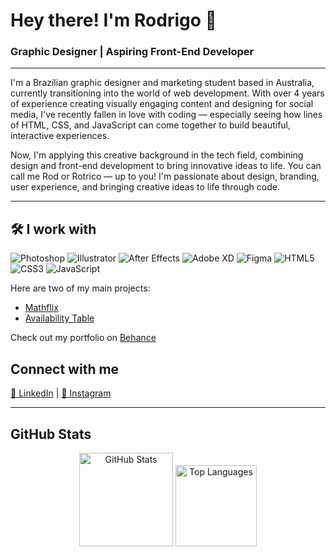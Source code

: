 # Hey there! I'm Rodrigo 👋

### Graphic Designer | Aspiring Front-End Developer

---

I'm a Brazilian graphic designer and marketing student based in Australia, currently transitioning into the world of web development. With over 4 years of experience creating visually engaging content and designing for social media, I've recently fallen in love with coding — especially seeing how lines of HTML, CSS, and JavaScript can come together to build beautiful, interactive experiences.

Now, I'm applying this creative background in the tech field, combining design and front-end development to bring innovative ideas to life. You can call me Rod or Rotrico — up to you! I'm passionate about design, branding, user experience, and bringing creative ideas to life through code.

---

## 🛠️ I work with

![Photoshop](https://img.shields.io/badge/Adobe%20Photoshop-31A8FF?style=for-the-badge&logo=Adobe%20Photoshop&logoColor=black)
![Illustrator](https://img.shields.io/badge/Adobe%20Illustrator-FF9A00?style=for-the-badge&logo=adobe%20illustrator&logoColor=white)
![After Effects](https://img.shields.io/badge/Adobe%20After%20Effects-CF96FD?style=for-the-badge&logo=Adobe%20After%20Effects&logoColor=393665)
![Adobe XD](https://img.shields.io/badge/Adobe%20XD-470137?style=for-the-badge&logo=Adobe%20XD&logoColor=#FF61F6)
![Figma](https://img.shields.io/badge/Figma-F24E1E?style=for-the-badge&logo=figma&logoColor=white)
![HTML5](https://img.shields.io/badge/HTML5-E34F26?style=for-the-badge&logo=html5&logoColor=white)
![CSS3](https://img.shields.io/badge/CSS3-1572B6?style=for-the-badge&logo=css3&logoColor=white)
![JavaScript](https://img.shields.io/badge/JavaScript-F7DF1E?style=for-the-badge&logo=javascript&logoColor=black)

Here are two of my main projects:

- [Mathflix](https://github.com/rotricoo/mathflix)
- [Availability Table](https://github.com/rotricoo/availability-table)

Check out my portfolio on [Behance](https://www.behance.net/rotrico)

## Connect with me

[💼 LinkedIn](https://www.linkedin.com/in/rotrico/) | [📸 Instagram](https://www.instagram.com/rotrico/)

---

## GitHub Stats

<div align="center">
<img src="https://github-readme-stats.vercel.app/api?username=rotricoo&hide_title=true&hide_rank=false&show_icons=false&include_all_commits=true&count_private=true&disable_animations=false&theme=dracula&locale=en&hide_border=false&order=1" height="150" alt="GitHub Stats" />
<img src="https://github-readme-stats.vercel.app/api/top-langs?username=rotricoo&locale=en&hide_title=true&layout=compact&card_width=320&langs_count=5&theme=dracula&hide_border=false&order=2" height="130" alt="Top Languages" />
</div>
